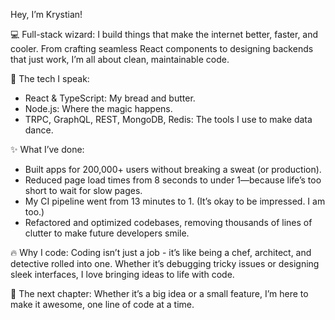 Hey, I’m Krystian!

💻 Full-stack wizard:
I build things that make the internet better, faster, and cooler.
From crafting seamless React components to designing backends that just work,
I’m all about clean, maintainable code.

🎨 The tech I speak:
- React & TypeScript: My bread and butter.
- Node.js: Where the magic happens.
- TRPC, GraphQL, REST, MongoDB, Redis: The tools I use to make data dance.

✨ What I’ve done:
- Built apps for 200,000+ users without breaking a sweat (or production).
- Reduced page load times from 8 seconds to under 1—because life’s too short to wait for slow pages.
- My CI pipeline went from 13 minutes to 1. (It’s okay to be impressed. I am too.)
- Refactored and optimized codebases, removing thousands of lines of clutter to make future developers smile.

🔥 Why I code:
Coding isn’t just a job - it’s like being a chef, architect, and detective rolled into one.
Whether it’s debugging tricky issues or designing sleek interfaces, I love bringing ideas to life with code.

📖 The next chapter:
Whether it’s a big idea or a small feature, I’m here to make it awesome, one line of code at a time.
